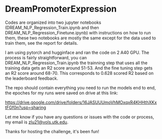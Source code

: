 # DreamPromoterExpression

Codes are organized into two jupyter notebooks (DREAM_NLP_Regression_Train.ipynb and then DREAM_NLP_Regression_Finetune.ipynb) with instructions on how to run them, these two notebooks are mostly the same except for the data used to train them, see the report for details.

I am using pytorch and hugginface and ran the code on 2 A40 GPU. The process is fairly straightforward, you can DREAM_NLP_Regression_Train.ipynb the trainning step that uses all the training data gets an R2 score around 51-53. And the fine tuning step gets an R2 score around 68-70. This corresponds to 0.628 scored R2 based on the leaderboard feedback.

The repo should contain everything you need to run the models end to end, the epoches for my runs were saved on drive at this link:

https://drive.google.com/drive/folders/16JASUUUmoVhMOxqxR4KHHthXKxtFGf0n?usp=sharing

Let me know if you have any questions or issues with the code or process, my email is zlu21@vols.utk.edu.

Thanks for hosting the challenge, it's been fun!


